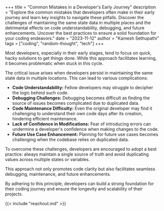 +++ 
title = "Common Mistakes in a Developer's Early Journey"
description = "Explore the common mistakes that developers often make in their early journey and learn key insights to navigate these pitfalls. Discover the challenges of maintaining the same state data in multiple places and the detrimental effects on code understandability, debugging, and future enhancements. Uncover the best practices to ensure a solid foundation for your coding endeavors."
date = "2023-11-12"
author = "Kamesh Sethupathi"
tags = ["coding", "random-thought", "tech"]
+++

Most developers, especially in their early stages, tend to focus on quick, hacky solutions to get things done. While this approach facilitates learning, it becomes problematic when stuck in this cycle.

The critical issue arises when developers persist in maintaining the same state data in multiple locations. This can lead to various complications:

- **Code Understandability:** Fellow developers may struggle to decipher the logic behind such code.
- **Debugging Challenges:** Debugging becomes difficult as finding the source of issues becomes complicated due to duplicated data.
- **Code Maintenance Difficulty:** Even the original developer may find it challenging to understand their own code days after its creation, hindering efficient maintenance.
- **Lack of Confidence in Modifications:** Fear of introducing errors can undermine a developer's confidence when making changes to the code.
- **Future Use Case Enhancement:** Planning for future use cases becomes challenging when the codebase relies on duplicated data.

To overcome these challenges, developers are encouraged to adopt a best practice: always maintain a single source of truth and avoid duplicating values across multiple states or variables. 

This approach not only promotes code clarity but also facilitates seamless debugging, maintenance, and future enhancements. 

By adhering to this principle, developers can build a strong foundation for their coding journey and ensure the longevity and scalability of their projects.

{{< include "reachout.md" >}}